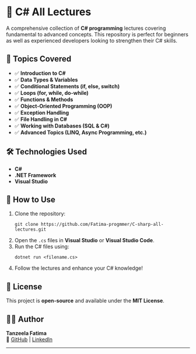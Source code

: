 
# 📌 C# All Lectures

A comprehensive collection of **C# programming** lectures covering fundamental to advanced concepts. This repository is perfect for beginners as well as experienced developers looking to strengthen their C# skills.

## 📖 Topics Covered

- ✅ **Introduction to C#**
- ✅ **Data Types & Variables**
- ✅ **Conditional Statements (if, else, switch)**
- ✅ **Loops (for, while, do-while)**
- ✅ **Functions & Methods**
- ✅ **Object-Oriented Programming (OOP)**
- ✅ **Exception Handling**
- ✅ **File Handling in C#**
- ✅ **Working with Databases (SQL & C#)**
- ✅ **Advanced Topics (LINQ, Async Programming, etc.)**

## 🛠️ Technologies Used

- **C#**
- **.NET Framework**
- **Visual Studio**

## 🚀 How to Use

1. Clone the repository:
   ```
   git clone https://github.com/Fatima-progmmer/C-sharp-all-lectures.git
   ```
2. Open the `.cs` files in **Visual Studio** or **Visual Studio Code**.
3. Run the C# files using:
   ```
   dotnet run <filename.cs>
   ```
4. Follow the lectures and enhance your C# knowledge!

## 📜 License

This project is **open-source** and available under the **MIT License**.

## 👩‍💻 Author

**Tanzeela Fatima**  
🔗 [GitHub](https://github.com/Fatima-progmmer) | [LinkedIn](https://www.linkedin.com/in/tanzeela-fatima-47861b2b7/)  

---
